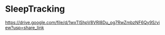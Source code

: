 # SleepTracking
https://drive.google.com/file/d/1wxTlShpV8VRl8Du_og7RwZmbzNF6Qy9S/view?usp=share_link
